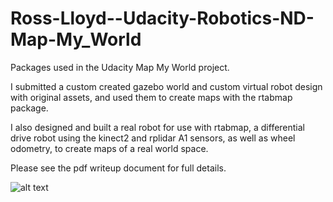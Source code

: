 # Ross-Lloyd--Udacity-Robotics-ND-Map-My_World

Packages used in the Udacity Map My World project. 

I submitted a custom created gazebo world and custom virtual robot design with original assets, and used them to create maps with the rtabmap package.

I also designed and built a real robot for use with rtabmap, a differential drive robot using the kinect2 and rplidar A1 sensors, as well as wheel odometry, to create maps of a real world space.

Please see the pdf writeup document for full details.


![alt text](https://github.com/RossPLloyd/Ross-Lloyd--Udacity-Robotics-ND-Map-My_World/blob/master/gbot-profile.png)
